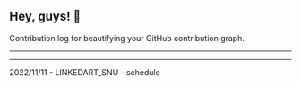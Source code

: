 ## Hey, guys! 👋

Contribution log for beautifying your GitHub contribution graph.

---



---

2022/11/11 - LINKEDART_SNU - schedule